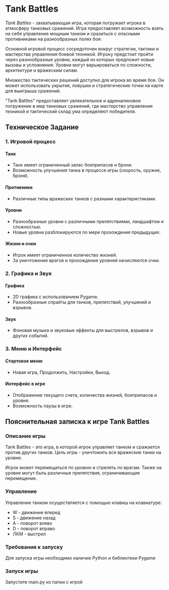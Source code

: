 # Tank Battles

*Tank Battles* - захватывающая игра, которая погружает игрока в атмосферу танковых сражений. Игра предоставляет возможность взять на себя управление мощным танком и сразиться с опасными противниками на разнообразных полях боя.

Основной игровой процесс сосредоточен вокруг стратегии, тактики и мастерства управления боевой техникой. Игроку предстоит пройти через разнообразные уровни, каждый из которых предложит новые вызовы и усложнения. Уровни могут варьироваться по сложности, архитектуре и вражеским силам.

Множество тактических решений доступно для игрока во время боя. Он может использовать укрытия, ловушки и стратегические точки на карте для выигрыша сражений.

"Tank Battles" предоставляет увлекательное и адреналиновое погружение в мир танковых сражений, где мастерство управления техникой и тактический склад ума определяют победителя.

## Техническое Задание

### 1. Игровой процесс
#### Танк
- Танк имеет ограниченный запас боеприпасов и брони.
- Возможность улучшения танка в процессе игры (скорость, оружие, броня).

#### Противники
- Различные типы вражеских танков с разными характеристиками.

#### Уровни
- Разнообразные уровни с различными препятствиями, ландшафтом и сложностью.
- Новые уровни разблокируются по мере прохождения предыдущих.

#### Жизни и очки
- Игрок имеет ограниченное количество жизней.
- За уничтожение врагов и прохождение уровней начисляются очки.

### 2. Графика и Звук
#### Графика
- 2D графика с использованием Pygame.
- Разнообразные спрайты для танков, препятствий, улучшений и взрывов.

#### Звук
- Фоновая музыка и звуковые эффекты для выстрелов, взрывов и других событий.

### 3. Меню и Интерфейс
#### Стартовое меню
- Новая игра, Продолжить, Настройки, Выход.

#### Интерфейс в игре
- Отображение текущего счета, количества жизней, боеприпасов и уровня.
- Возможность паузы в игре.

## Пояснительная записка к игре Tank Battles

### Описание игры

Tank Battles - это игра, в которой игрок управляет танком и сражается против других танков. Цель игры - уничтожить все вражеские танки на уровне.

Игрок может перемещаться по уровню и стрелять по врагам. Также на уровне могут быть различные препятствия, ограничивающие перемещение.

### Управление

Управление танком осуществляется с помощью клавиш на клавиатуре:

- W - движение вперед
- S - движение назад
- A - поворот влево
- D - поворот вправо
- ЛКМ - выстрел

### Требования к запуску

Для запуска игры необходимо наличие Python и библиотеки Pygame

### Запуск игры

Запустите main.py из папки с игрой
